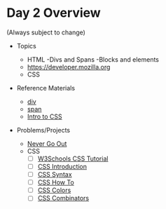 # Day 2 Overview

(Always subject to change)

- Topics
  - HTML
   -Divs and Spans
   -Blocks and elements
  - https://developer.mozilla.org  
  -  CSS
- Reference Materials
  - [div](http://www.w3schools.com/tags/tag_div.asp)
  - [span](http://www.w3schools.com/tags/tag_span.asp)
  - [Intro to CSS](https://docs.google.com/presentation/d/1y1mQfYIBUxZs_G2bxknEPqfG95GtIH9aa94wickWSeA/edit?usp=sharing)
  
- Problems/Projects
  - [Never Go Out](Assignments/02-never-go-out/)
  - CSS
    - [ ] [W3Schools CSS Tutorial](http://www.w3schools.com/css/)
    - [ ] [CSS Introduction](http://www.w3schools.com/css/css_intro.asp)
    - [ ] [CSS Syntax](http://www.w3schools.com/css/css_syntax.asp)
    - [ ] [CSS How To](http://www.w3schools.com/css/css_howto.asp)
    - [ ] [CSS Colors](http://www.w3schools.com/css/css_colors.asp)
    - [ ] [CSS Combinators](http://www.w3schools.com/css/css_combinators.asp)
